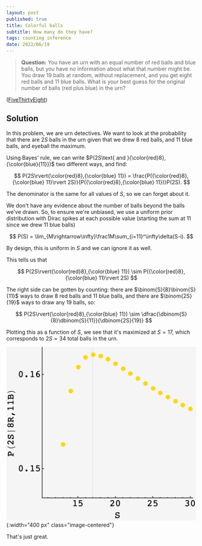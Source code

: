 ```yaml
---
layout: post
published: true
title: Colorful balls
subtitle: How many do they have?
tags: counting inference
date: 2022/06/19
---
```


>**Question:** You have an urn with an equal number of red balls and blue balls, but you have no information about what that number might be. You draw 19 balls at random, without replacement, and you get eight red balls and 11 blue balls. What is your best guess for the original number of balls (red plus blue) in the urn?

<!--more-->

([FiveThirtyEight](https://fivethirtyeight.com/features/can-you-switch-a-digit/))

## Solution

In this problem, we are urn detectives. We want to look at the probability that there are $2S$ balls in the urn given that we drew $8$ red balls, and $11$ blue balls, and eyeball the maximum.

Using Bayes' rule, we can write $P(2S\text{ and }{\color{red}8},{\color{blue}{11}})$ two different ways, and find:

$$
  P(2S\rvert{\color{red}8},{\color{blue} 11}) = \frac{P({\color{red}8},{\color{blue} 11}\rvert 2S)}{P({\color{red}8},{\color{blue} 11})}P(2S).
$$

The denominator is the same for all values of $S,$ so we can forget about it.

We don't have any evidence about the number of balls beyond the balls we've drawn. So, to ensure we're unbiased, we use a uniform prior distribution with Dirac spikes at each possible value (starting the sum at $11$ since we drew $11$ blue balls)

$$
  P(S) = \lim_{M\rightarrow\infty}\frac1M\sum_{i=11}^\infty\delta(S-i).
$$ 

By design, this is uniform in $S$ and we can ignore it as well.

This tells us that 

$$
  P(2S\rvert{\color{red}8},{\color{blue} 11}) \sim P({\color{red}8},{\color{blue} 11}\rvert 2S)
$$

The right side can be gotten by counting: there are $\binom{S}{8}\binom{S}{11}$ ways to draw $8$ red balls and $11$ blue balls, and there are $\binom{2S}{19}$ ways to draw any $19$ balls, so:

$$
  P(2S\rvert{\color{red}8},{\color{blue} 11}) \sim \dfrac{\dbinom{S}{8}\dbinom{S}{11}}{\dbinom{2S}{19}}
$$

Plotting this as a function of $S,$ we see that it's maximized at $S=17,$ which corresponds to $2S = 34$ total balls in the urn.

![](/img/2022-06-19-colorful-balls.png){:width="400 px" class="image-centered"}

That's just great. 

<br>
